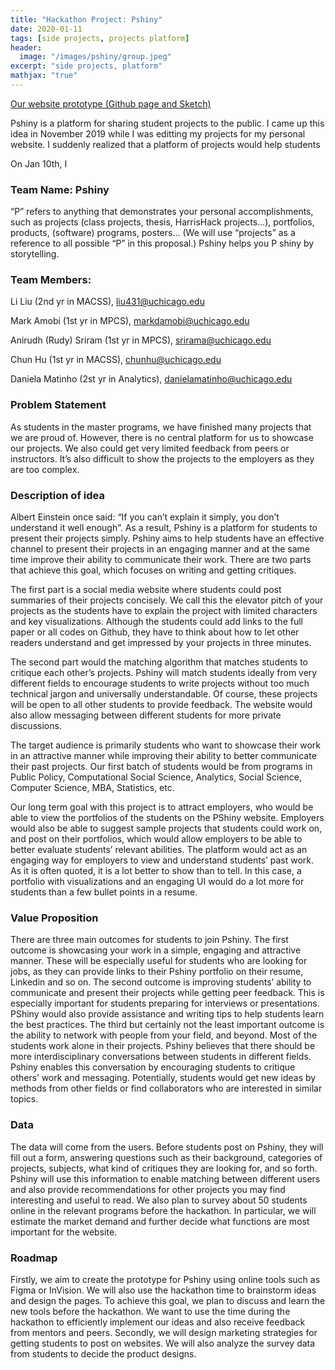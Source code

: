 ```yaml
---
title: "Hackathon Project: Pshiny"
date: 2020-01-11
tags: [side projects, projects platform]
header:
  image: "/images/pshiny/group.jpeg"
excerpt: "side projects, platform"
mathjax: "true"
---
```


[Our website prototype (Github page and Sketch)](https://pshiny.github.io/)

Pshiny is a platform for sharing student projects to the public. I came up this idea in November 2019 while I was editting my projects for my personal website. I suddenly realized that a platform of projects would help students 



On Jan 10th, I 




### Team Name: Pshiny

“P” refers to anything that demonstrates your personal accomplishments, such as projects (class projects,
thesis, HarrisHack projects...), portfolios, products, (software) programs, posters...
(We will use “projects” as a reference to all possible “P” in this proposal.)
Pshiny helps you P shiny by storytelling.

### Team Members:

Li Liu (2nd yr in MACSS), liu431@uchicago.edu

Mark Amobi (1st yr in MPCS), markdamobi@uchicago.edu

Anirudh (Rudy) Sriram (1st yr in MPCS), srirama@uchicago.edu

Chun Hu (1st yr in MACSS), chunhu@uchicago.edu

Daniela Matinho (2st yr in Analytics), danielamatinho@uchicago.edu

### Problem Statement
As students in the master programs, we have finished many projects that we are proud of. However, there
is no central platform for us to showcase our projects. We also could get very limited feedback from peers
or instructors. It’s also difficult to show the projects to the employers as they are too complex.

### Description of idea

Albert Einstein once said: “If you can’t explain it simply, you don’t understand it well enough”. As a
result, Pshiny is a platform for students to present their projects simply. Pshiny aims to help students have
an effective channel to present their projects in an engaging manner and at the same time improve their
ability to communicate their work. There are two parts that achieve this goal, which focuses on writing
and getting critiques.

The first part is a social media website where students could post summaries of their projects concisely.
We call this the elevator pitch of your projects as the students have to explain the project with limited
characters and key visualizations. Although the students could add links to the full paper or all codes on
Github, they have to think about how to let other readers understand and get impressed by your projects in
three minutes.

The second part would the matching algorithm that matches students to critique each other’s projects.
Pshiny will match students ideally from very different fields to encourage students to write projects
without too much technical jargon and universally understandable. Of course, these projects will be open
to all other students to provide feedback. The website would also allow messaging between different
students for more private discussions.

The target audience is primarily students who want to showcase their work in an attractive manner while
improving their ability to better communicate their past projects. Our first batch of students would be
from programs in Public Policy, Computational Social Science, Analytics, Social Science, Computer
Science, MBA, Statistics, etc.

Our long term goal with this project is to attract employers, who would be able to view the portfolios of
the students on the PShiny website. Employers would also be able to suggest sample projects that students
could work on, and post on their portfolios, which would allow employers to be able to better evaluate
students’ relevant abilities. The platform would act as an engaging way for employers to view and
understand students’ past work. As it is often quoted, it is a lot better to show than to tell. In this case, a
portfolio with visualizations and an engaging UI would do a lot more for students than a few bullet points
in a resume.

### Value Proposition

There are three main outcomes for students to join Pshiny.
The first outcome is showcasing your work in a simple, engaging and attractive manner. These will be
especially useful for students who are looking for jobs, as they can provide links to their Pshiny portfolio
on their resume, Linkedin and so on.
The second outcome is improving students’ ability to communicate and present their projects while
getting peer feedback. This is especially important for students preparing for interviews or presentations.
PShiny would also provide assistance and writing tips to help students learn the best practices.
The third but certainly not the least important outcome is the ability to network with people from your
field, and beyond. Most of the students work alone in their projects. Pshiny believes that there should be
more interdisciplinary conversations between students in different fields. Pshiny enables this conversation
by encouraging students to critique others’ work and messaging. Potentially, students would get new
ideas by methods from other fields or find collaborators who are interested in similar topics.

### Data

The data will come from the users. Before students post on Pshiny, they will fill out a form, answering
questions such as their background, categories of projects, subjects, what kind of critiques they are
looking for, and so forth. Pshiny will use this information to enable matching between different users and
also provide recommendations for other projects you may find interesting and useful to read.
We also plan to survey about 50 students online in the relevant programs before the hackathon. In
particular, we will estimate the market demand and further decide what functions are most important for
the website.

### Roadmap
Firstly, we aim to create the prototype for Pshiny using online tools such as Figma or InVision. We will
also use the hackathon time to brainstorm ideas and design the pages. To achieve this goal, we plan to
discuss and learn the new tools before the hackathon. We want to use the time during the hackathon to
efficiently implement our ideas and also receive feedback from mentors and peers.
Secondly, we will design marketing strategies for getting students to post on websites. We will also
analyze the survey data from students to decide the product designs.
